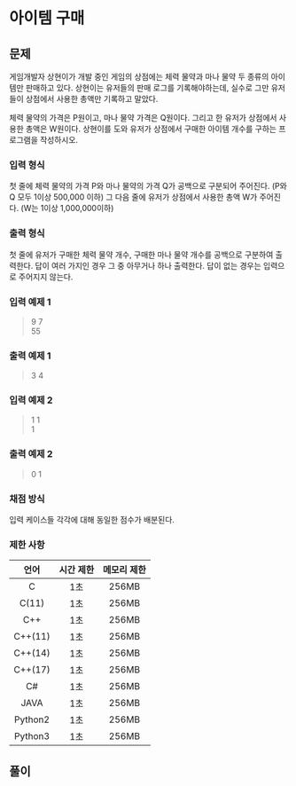 # 아이템 구매
## 문제
게임개발자 상현이가 개발 중인 게임의 상점에는 체력 물약과 마나 물약 두 종류의 아이템만 판매하고 있다. 상현이는 유저들의 판매 로그를 기록해야하는데, 실수로 그만 유저들이 상점에서 사용한 총액만 기록하고 말았다.  

체력 물약의 가격은 P원이고, 마나 물약 가격은 Q원이다. 그리고 한 유저가 상점에서 사용한 총액은 W원이다. 상현이를 도와 유저가 상점에서 구매한 아이템 개수를 구하는 프로그램을 작성하시오.

### 입력 형식
첫 줄에 체력 물약의 가격 P와 마나 물약의 가격 Q가 공백으로 구분되어 주어진다. (P와 Q 모두 1이상 500,000 이하) 그 다음 줄에 유저가 상점에서 사용한 총액 W가 주어진다. (W는 1이상 1,000,000이하)

### 출력 형식
첫 줄에 유저가 구매한 체력 물약 개수, 구매한 마나 물약 개수를 공백으로 구분하여 출력한다. 답이 여러 가지인 경우 그 중 아무거나 하나 출력한다. 답이 없는 경우는 입력으로 주어지지 않는다.

### 입력 예제 1
> 9 7  
> 55

### 출력 예제 1
> 3 4

### 입력 예제 2
> 1 1  
> 1

### 출력 예제 2
> 0 1  

### 채점 방식
입력 케이스들 각각에 대해 동일한 점수가 배분된다.

### 제한 사항
|     언어     |  시간 제한   | 메모리 제한  |
|:------------:|:------------:|:------------:|
|       C      |      1초     |    256MB     |
|     C(11)    |      1초     |    256MB     |
|      C++     |      1초     |    256MB     |
|    C++(11)   |      1초     |    256MB     |
|    C++(14)   |      1초     |    256MB     |
|    C++(17)   |      1초     |    256MB     |
|      C#      |      1초     |    256MB     |
|     JAVA     |      1초     |    256MB     |
|    Python2   |      1초     |    256MB     |
|    Python3   |      1초     |    256MB     |

## 풀이
